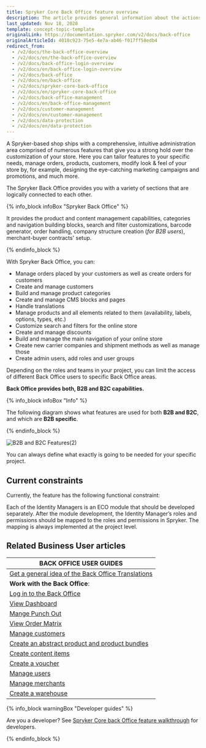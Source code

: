```yaml
---
title: Spryker Core Back Office feature overview
description: The article provides general information about the actions you can perform in Spryker Back Office.
last_updated: Nov 18, 2020
template: concept-topic-template
originalLink: https://documentation.spryker.com/v2/docs/back-office
originalArticleId: 4018c923-75e5-4e7a-ab46-f017ff58edb4
redirect_from:
  - /v2/docs/the-back-office-overview
  - /v2/docs/en/the-back-office-overview
  - /v2/docs/back-office-login-overview
  - /v2/docs/en/back-office-login-overview
  - /v2/docs/back-office
  - /v2/docs/en/back-office
  - /v2/docs/spryker-core-back-office
  - /v2/docs/en/spryker-core-back-office
  - /v2/docs/back-office-management
  - /v2/docs/en/back-office-management
  - /v2/docs/customer-management
  - /v2/docs/en/customer-management
  - /v2/docs/data-protection
  - /v2/docs/en/data-protection
---
```


A Spryker-based shop ships with a comprehensive, intuitive administration area comprised of numerous features that give you a strong hold over the customization of your store. Here you can tailor features to your specific needs, manage orders, products, customers, modify look & feel of your store by, for example, designing the eye-catching marketing campaigns and promotions, and much more.

The Spryker Back Office provides you with a variety of sections that are logically connected to each other.

{% info_block infoBox "Spryker Back Office" %}

It provides the product and content management capabilities, categories and navigation building blocks, search and filter customizations, barcode generator, order handling, company structure creation (_for B2B users_), merchant-buyer contracts' setup.

{% endinfo_block %}

With Spryker Back Office, you can:
* Manage orders placed by your customers as well as create orders for customers
* Create and manage customers
* Build and manage product categories
* Create and manage CMS blocks and pages
* Handle translations
* Manage products and all elements related to them (availability, labels, options, types, etc.)
* Customize search and filters for the online store
* Create and manage discounts
* Build and manage the main navigation of your online store
* Create new carrier companies and shipment methods as well as manage those
* Create admin users, add roles and user groups

Depending on the roles and teams in your project, you can limit the access of different Back Office users to specific Back Office areas.

**Back Office provides both, B2B and B2C capabilities.**

{% info_block infoBox "Info" %}

The following diagram shows what features are used for both **B2B and B2C**, and which are **B2B specific**.

{% endinfo_block %}

![B2B and B2C Features\(2\)](https://cdn.document360.io/9fafa0d5-d76f-40c5-8b02-ab9515d3e879/Images/Documentation/B2B%20and%20B2C%20Features%282%29.png)

You can always define what exactly is going to be needed for your specific project.


## Current constraints

Currently, the feature has the following functional constraint:

Each of the Identity Managers is an ECO module that should be developed separately. After the module development, the Identity Manager’s roles and permissions should be mapped to the roles and permissions in Spryker. The mapping is always implemented at the project level.


## Related Business User articles

|BACK OFFICE USER GUIDES|
|---|
| [Get a general idea of the Back Office Translations](/docs/scos/user/features/{{page.version}}/spryker-core-back-office-feature-overview/back-office-translations-overview.html) |
| **Work with the Back Office**: |
| [Log in to the Back Office](/docs/scos/user/back-office-user-guides/{{page.version}}/logging-in-to-the-back-office.html) |
| [View Dashboard](/docs/scos/user/back-office-user-guides/{{page.version}}/dashboard/viewing-dashboard.html) |
| [Mange Punch Out](/docs/scos/user/back-office-user-guides/{{page.version}}/punch-out/managing-punch-out-connections.html) |
| [View Order Matrix](/docs/scos/user/back-office-user-guides/{{page.version}}/sales/order-matrix/viewing-the-order-matrix.html) |
| [Manage customers](/docs/scos/user/back-office-user-guides/{{page.version}}/customer/customer-customer-access-customer-groups/managing-customers.html) |
| [Create an abstract product and product bundles](/docs/scos/user/back-office-user-guides/{{page.version}}/catalog/products/abstract-products/creating-abstract-products-and-product-bundles.html) |
| [Create content items](/docs/scos/user/back-office-user-guides/{{page.version}}/content/content-items/creating-content-items.html) |
| [Create a voucher](/docs/scos/user/back-office-user-guides/{{page.version}}/merchandising/discount/creating-vouchers.html) |
| [Manage users](/docs/scos/user/back-office-user-guides/{{page.version}}/users/roles-groups-and-users/managing-users.html) |
| [Manage merchants](/docs/scos/user/back-office-user-guides/{{page.version}}/marketplace/merchants-and-merchant-relations/managing-merchants.html) |
| [Create a warehouse](/docs/scos/user/back-office-user-guides/{{page.version}}/administration/warehouses/creating-warehouses.html) |

{% info_block warningBox "Developer guides" %}

Are you a developer? See [Spryker Core back Office feature walkthrough](/docs/scos/dev/feature-walkthroughs/{{page.version}}/spryker-core-back-office-feature-walkthrough/spryker-core-back-office-feature-walkthrough.html) for developers.

{% endinfo_block %}
